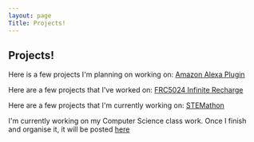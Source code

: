 ```yaml
---
layout: page
Title: Projects!
---
```

## Projects! 


Here is a few projects I'm planning on working on:
[Amazon Alexa Plugin](https://github.com/catarinaburghi/Cat-plugin-for-Alexa)

Here are a few projects that I've worked on:
[FRC5024 Infinite Recharge](https://github.com/frc5024/InfiniteRecharge)

Here are a few projects that I'm currently working on: [STEMathon](https://github.com/catarinaburghi/STEMathon)

I'm currently working on my Computer Science class work. Once I finish and organise it, it will be posted [here](https://github.com/catarinaburghi/ICS3U)


